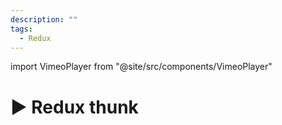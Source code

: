 ```yaml
---
description: ""
tags:
  - Redux
---
```


import VimeoPlayer from "@site/src/components/VimeoPlayer"

# ▶️ Redux thunk

<VimeoPlayer videoId="318732513" />
